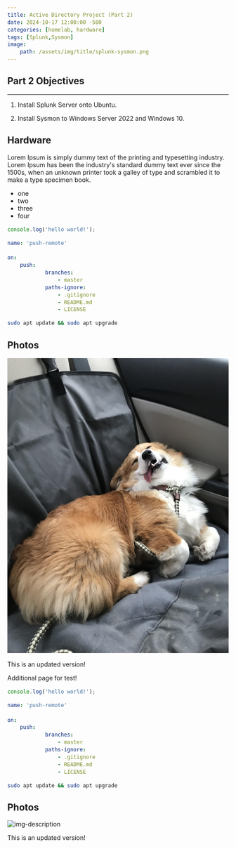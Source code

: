 ```yaml
---
title: Active Directory Project (Part 2)
date: 2024-10-17 12:00:00 -500
categories: [homelab, hardware]
tags: [Splunk,Sysmon]
image:
    path: /assets/img/title/splunk-sysmon.png
---
```


## Part 2 Objectives
---
1. Install Splunk Server onto Ubuntu.

2. Install Sysmon to Windows Server 2022 and Windows 10.

## Hardware

Lorem Ipsum is simply dummy text of the printing and typesetting industry. Lorem Ipsum has been the industry's standard dummy text ever since the 1500s, when an unknown printer took a galley of type and scrambled it to make a type specimen book.

* one
* two
* three
* four

```javascript
console.log('hello world!');
```

```yml
name: 'push-remote'

on:
    push:
            branches:
                - master
            paths-ignore:
                - .gitignore
                - README.md
                - LICENSE
```

```bash
sudo apt update && sudo apt upgrade
```

## Photos

![test](/assets/img/2024-12-12-Home-test/Corgi3.jpg)

This is an updated version!

Additional page for test!



```javascript
console.log('hello world!');
```

```yml
name: 'push-remote'

on:
    push:
            branches:
                - master
            paths-ignore:
                - .gitignore
                - README.md
                - LICENSE
```

```bash
sudo apt update && sudo apt upgrade
```

## Photos

![img-description](https://avatars.githubusercontent.com/u/83443564?v=4)

This is an updated version!